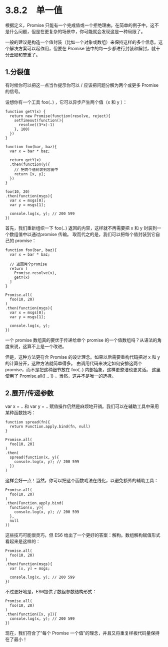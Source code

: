 # 3.8.2　单一值

根据定义，Promise 只能有一个完成值或一个拒绝理由。在简单的例子中，这不是什么问题，但是在更复杂的场景中，你可能就会发现这是一种局限了。

一般的建议是构造一个值封装（比如一个对象或数组）来保持这样的多个信息。这个解决方案可以起作用，但要在 Promise 链中的每一步都进行封装和解封，就十分丑陋和笨重了。

## 1.分裂值

有时候你可以把这一点当作提示你可以 / 应该把问题分解为两个或更多 Promise 的信号。

设想你有一个工具 foo(..) ，它可以异步产生两个值（x 和 y ）：
```
function getY(x) {
  return new Promise(function(resolve, reject){
    setTimeout(function(){
      resolve((3*x)-1)
    }, 100)
  })
}

function foo(bar, baz){
  var x = bar * baz;

  return getY(x)
  .then(function(y){
    // 把两个值封装到容器中
    return [x, y];
  })
}

foo(10, 20)
.then(function(msgs){
  var x = msgs[0];
  var y = msgs[1];

  console.log(x, y); // 200 599
})
```
首先，我们重新组织一下 foo(..) 返回的内容，这样就不再需要把 x 和 y 封装到一个数组值中以通过promise 传输。
取而代之的是，我们可以把每个值封装到它自己的 promise：
```
function foo(bar, baz){
  var x = bar * baz;

  // 返回两个promise
  return [
    Promise.resolve(x),
    getY(x)
  ]
}

Promise.all(
  foo(10, 20)
)
.then(function(msgs){
  var x = msgs[0];
  var y = msgs[1];

  console.log(x, y);
})
```
一个 promise 数组真的要优于传递给单个 promise 的一个值数组吗？从语法的角度来说，这算不上是一个改进。

但是，这种方法更符合 Promise 的设计理念。如果以后需要重构代码把对 x 和 y 的计算分开，这种方法就简单得多。
由调用代码来决定如何安排这两个 promise，而不是把这种细节放在 foo(..) 内部抽象，这样更整洁也更灵活。
这里使用了 Promise.all([ .. ]) ，当然，这并不是唯一的选择。

## 2.展开/传递参数

var x = .. 和 var y = .. 赋值操作仍然是麻烦地开销。我们可以在辅助工具中采用某种函数技巧：
```
function spread(fn){
  return Function.apply.bind(fn, null)
}

Promise.all(
  foo[10, 20]
)
.then(
  spread(function(x, y){
    console.log(x, y); // 200 599
  })
)
```
这样会好一点！当然，你可以把这个函数戏法在线化，以避免额外的辅助工具：
```
Promise.all(
  foo(10, 20)
)
.then(Function.apply.bind(
  function(x, y){
    console.log(x, y); // 200 599
  },
  null
))
```
这些技巧可能很灵巧，但 ES6 给出了一个更好的答案：解构。数组解构赋值形式看起来是这样的：
```
Promise.all(
  foo(10, 20)
)
.then(function(msgs){
  var [x, y] = msgs;

  console.log(x, y); // 200 599
})
```
不过更好地是，ES6提供了数组参数结构形式：
```
Promise.all(
  foo(10, 20)
)
.then(function([x, y]){
  console.log(x, y); // 200 599
})
```
现在，我们符合了“每个 Promise 一个值”的理念，并且又将重复样板代码量保持在了最小！